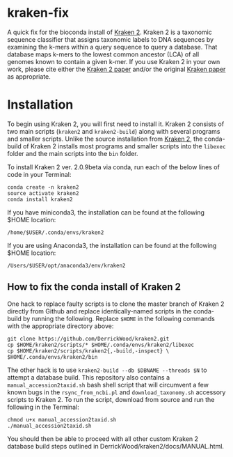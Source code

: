 # kraken-fix

A quick fix for the bioconda install of [Kraken 2]. Kraken 2 is a taxonomic sequence classifier that assigns taxonomic labels to DNA sequences by examining the k-mers within a query sequence to query a database. That database maps k-mers to the lowest common ancestor (LCA) of all genomes known to contain a given k-mer. If you use Kraken 2 in your own work, please cite either the [Kraken 2 paper] and/or the original [Kraken paper] as appropriate.

[Kraken 2]: https://ccb.jhu.edu/software/kraken2/
[Kraken paper]: https://genomebiology.biomedcentral.com/articles/10.1186/gb-2014-15-3-r46
[Kraken 2 paper]: https://genomebiology.biomedcentral.com/articles/10.1186/s13059-019-1891-0


Installation
============

To begin using Kraken 2, you will first need to install it. Kraken 2 consists of two main scripts (`kraken2` and `kraken2-build`) along with several programs and smaller scripts. Unlike the source installation from [Kraken 2], the conda-build of Kraken 2 installs most programs and smaller scripts into the `libexec` folder and the main scripts into the `bin` folder. 

To install Kraken 2 ver. 2.0.9beta via conda, run each of the below lines of code in your Terminal:

    conda create -n kraken2
    source activate kraken2
    conda install kraken2

If you have miniconda3, the installation can be found at the following $HOME location:
    
    /home/$USER/.conda/envs/kraken2

If you are using Anaconda3, the installation can be found at the following $HOME location:

    /Users/$USER/opt/anaconda3/env/kraken2

## How to fix the conda install of Kraken 2

One hack to replace faulty scripts is to clone the master branch of Kraken 2 directly from Github and replace identically-named scripts in the conda-build by running the following. Replace `$HOME` in the following commands with the appropriate directory above:

    git clone https://github.com/DerrickWood/kraken2.git
    cp $HOME/kraken2/scripts/* $HOME/.conda/envs/kraken2/libexec
    cp $HOME/kraken2/scripts/kraken2{,-build,-inspect} \ $HOME/.conda/envs/kraken2/bin
    
The other hack is to use `kraken2-build --db $DBNAME --threads $N` to attempt a database build. This repository also contains a `manual_accession2taxid.sh` bash shell script that will circumvent a few known bugs in the `rsync_from_ncbi.pl` and `download_taxonomy.sh` accessory scripts to Kraken 2. To run the script, download from source and run the following in the Terminal:

    chmod u+x manual_accession2taxid.sh
    ./manual_accession2taxid.sh

You should then be able to proceed with all other custom Kraken 2 database build steps outlined in DerrickWood/kraken2/docs/MANUAL.html.
